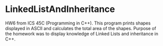 # LinkedListAndInheritance
HW6 from ICS 45C (Programming in C++). This program prints shapes displayed in ASCII and calculates the total area of the shapes. 
Purpose of the homework was to display knowledge of Linked Lists and inheritance in C++.
